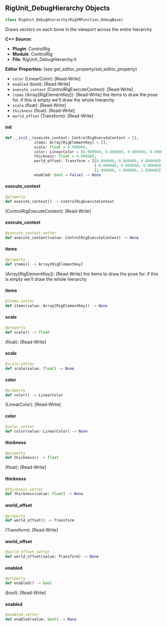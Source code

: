 ## RigUnit_DebugHierarchy Objects

```python
class RigUnit_DebugHierarchy(RigVMFunction_DebugBase)
```

Draws vectors on each bone in the viewport across the entire hierarchy

**C++ Source:**

- **Plugin**: ControlRig
- **Module**: ControlRig
- **File**: RigUnit_DebugHierarchy.h

**Editor Properties:** (see get_editor_property/set_editor_property)

- ``color`` (LinearColor):  [Read-Write]
- ``enabled`` (bool):  [Read-Write]
- ``execute_context`` (ControlRigExecuteContext):  [Read-Write]
- ``items`` (Array[RigElementKey]):  [Read-Write] the items to draw the pose for.
  if this is empty we'll draw the whole hierarchy
- ``scale`` (float):  [Read-Write]
- ``thickness`` (float):  [Read-Write]
- ``world_offset`` (Transform):  [Read-Write]

<a id="unreal.RigUnit_DebugHierarchy.__init__"></a>

#### __init__

```python
def __init__(execute_context: ControlRigExecuteContext = [],
             items: Array[RigElementKey] = [],
             scale: float = 0.000000,
             color: LinearColor = [0.000000, 0.000000, 0.000000, 0.000000],
             thickness: float = 0.000000,
             world_offset: Transform = [[0.000000, 0.000000, 0.000000],
                                        [-0.000000, 0.000000, 0.000000],
                                        [1.000000, 1.000000, 1.000000]],
             enabled: bool = False) -> None
```

<a id="unreal.RigUnit_DebugHierarchy.execute_context"></a>

#### execute_context

```python
@property
def execute_context() -> ControlRigExecuteContext
```

(ControlRigExecuteContext):  [Read-Write]

<a id="unreal.RigUnit_DebugHierarchy.execute_context"></a>

#### execute_context

```python
@execute_context.setter
def execute_context(value: ControlRigExecuteContext) -> None
```

<a id="unreal.RigUnit_DebugHierarchy.items"></a>

#### items

```python
@property
def items() -> Array[RigElementKey]
```

(Array[RigElementKey]):  [Read-Write] the items to draw the pose for.
if this is empty we'll draw the whole hierarchy

<a id="unreal.RigUnit_DebugHierarchy.items"></a>

#### items

```python
@items.setter
def items(value: Array[RigElementKey]) -> None
```

<a id="unreal.RigUnit_DebugHierarchy.scale"></a>

#### scale

```python
@property
def scale() -> float
```

(float):  [Read-Write]

<a id="unreal.RigUnit_DebugHierarchy.scale"></a>

#### scale

```python
@scale.setter
def scale(value: float) -> None
```

<a id="unreal.RigUnit_DebugHierarchy.color"></a>

#### color

```python
@property
def color() -> LinearColor
```

(LinearColor):  [Read-Write]

<a id="unreal.RigUnit_DebugHierarchy.color"></a>

#### color

```python
@color.setter
def color(value: LinearColor) -> None
```

<a id="unreal.RigUnit_DebugHierarchy.thickness"></a>

#### thickness

```python
@property
def thickness() -> float
```

(float):  [Read-Write]

<a id="unreal.RigUnit_DebugHierarchy.thickness"></a>

#### thickness

```python
@thickness.setter
def thickness(value: float) -> None
```

<a id="unreal.RigUnit_DebugHierarchy.world_offset"></a>

#### world_offset

```python
@property
def world_offset() -> Transform
```

(Transform):  [Read-Write]

<a id="unreal.RigUnit_DebugHierarchy.world_offset"></a>

#### world_offset

```python
@world_offset.setter
def world_offset(value: Transform) -> None
```

<a id="unreal.RigUnit_DebugHierarchy.enabled"></a>

#### enabled

```python
@property
def enabled() -> bool
```

(bool):  [Read-Write]

<a id="unreal.RigUnit_DebugHierarchy.enabled"></a>

#### enabled

```python
@enabled.setter
def enabled(value: bool) -> None
```

<a id="unreal.RigUnit_DebugPose"></a>